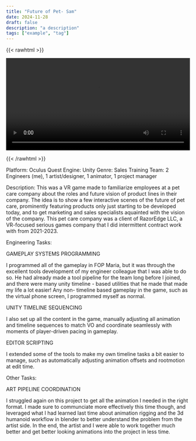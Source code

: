 ```yaml
---
title: "Future of Pet- Sam"
date: 2024-11-28
draft: false
description: "a description"
tags: ["example", "tag"]
---
```


{{< rawhtml >}} 

<video width=100% controls autoplay>
    <source src="/videos/mp4/Future-of-Pet-Sam-small.mp4" type="video/mp4">
    Your browser does not support the video tag.  
</video>

{{< /rawhtml >}}

Platform: Oculus Quest
Engine: Unity
Genre: Sales Training
Team: 2 Engineers (me), 1 artist/designer, 1 animator, 1 project manager


Description: This was a VR game made to familiarize employees at a pet care company about the roles and future vision of product lines in their company. The idea is to show a few interactive scenes of the future of pet care, prominently featuring products only just starting to be developed today, and to get marketing and sales specialists aquainted with the vision of the company. This pet care company was a client of RazorEdge LLC, a VR-focused serious games company that I did intermittent contract work with from 2021-2023.

Engineering Tasks:

GAMEPLAY SYSTEMS PROGRAMMING

I programmed all of the gameplay in FOP Maria, but it was through the excellent tools development of my engineer colleague that I was able to do so. He had already made a tool pipeline for the team long before I joined, and there were many unity timeline - based utilities that he made that made my life a lot easier! Any non- timeline based gameplay in the game, such as the virtual phone screen, I programmed myself as normal.

UNITY TIMELINE SEQUENCING

I also set up all the content in the game, manually adjusting all animation and timeline sequences to match VO and coordinate seamlessly with moments of player-driven pacing in gameplay. 

EDITOR SCRIPTING

I extended some of the tools to make my own timeline tasks a bit easier to manage, such as automatically adjusting animation offsets and rootmotion at edit time.

Other Tasks:

ART PIPELINE COORDINATION

I struggled again on this project to get all the animation I needed in the right format. I made sure to communciate more effectively this time though, and leveraged what I had learned last time about animation rigging and the 3d humanoid workflow in blender to better understand the problem from the artist side. In the end, the artist and I were able to work together much better and get better looking animations into the project in less time. 
